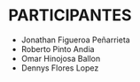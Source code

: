 
# PARTICIPANTES

- Jonathan Figueroa Peñarrieta
- Roberto Pinto Andia
- Omar Hinojosa Ballon
- Dennys Flores Lopez
